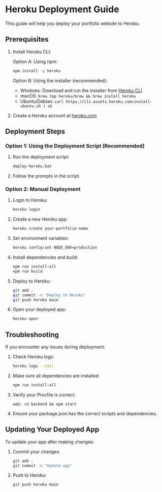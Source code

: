 # Heroku Deployment Guide

This guide will help you deploy your portfolio website to Heroku.

## Prerequisites

1. Install Heroku CLI:
   
   Option A: Using npm:
   ```bash
   npm install -g heroku
   ```
   
   Option B: Using the installer (recommended):
   - Windows: Download and run the installer from [Heroku CLI](https://devcenter.heroku.com/articles/heroku-cli#install-the-heroku-cli)
   - macOS: `brew tap heroku/brew && brew install heroku`
   - Ubuntu/Debian: `curl https://cli-assets.heroku.com/install-ubuntu.sh | sh`

2. Create a Heroku account at [heroku.com](https://www.heroku.com/)

## Deployment Steps

### Option 1: Using the Deployment Script (Recommended)

1. Run the deployment script:
   ```bash
   deploy-heroku.bat
   ```

2. Follow the prompts in the script.

### Option 2: Manual Deployment

1. Login to Heroku:
   ```bash
   heroku login
   ```

2. Create a new Heroku app:
   ```bash
   heroku create your-portfolio-name
   ```

3. Set environment variables:
   ```bash
   heroku config:set NODE_ENV=production
   ```

4. Install dependencies and build:
   ```bash
   npm run install-all
   npm run build
   ```

5. Deploy to Heroku:
   ```bash
   git add .
   git commit -m "Deploy to Heroku"
   git push heroku main
   ```

6. Open your deployed app:
   ```bash
   heroku open
   ```

## Troubleshooting

If you encounter any issues during deployment:

1. Check Heroku logs:
   ```bash
   heroku logs --tail
   ```

2. Make sure all dependencies are installed:
   ```bash
   npm run install-all
   ```

3. Verify your Procfile is correct:
   ```
   web: cd backend && npm start
   ```

4. Ensure your package.json has the correct scripts and dependencies.

## Updating Your Deployed App

To update your app after making changes:

1. Commit your changes:
   ```bash
   git add .
   git commit -m "Update app"
   ```

2. Push to Heroku:
   ```bash
   git push heroku main
   ```